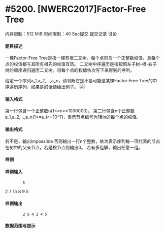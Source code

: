 
# #5200. [NWERC2017]Factor-Free Tree
内存限制：512 MiB 时间限制：40 Sec提交 提交记录 讨论
#### 题目描述
一棵Factor-Free Tree是指一棵有根二叉树，每个点包含一个正整数权值，且每个点的权值都与其所有祖先的权值互质。
二叉树中序遍历是指按照左子树-根-右子树的顺序递归遍历二叉树，将每个点的权值依次写下来得到的序列。

给定一个序列a_1,a_2,...,a_n，请判断它是不是可能是某棵Factor-Free Tree的中序遍历序列，如果是的话请给出例子。
![](upload/201803/1(1).jpg)


#### 输入格式
第一行包含一个正整数n(1<=n<=1000000)。
第二行包含n个正整数a_1,a_2,...,a_n(1<=a_i<=10^7)，表示节点编号为1到n的每个点的权值。


#### 输出格式
若不是，输出impossible
否则输出一行n个整数，依次表示序列每一项代表的节点在树中的父亲节点，若是根节点则输出0。
若有多组解，输出任意一组。


#### 样例

#### 样例输入

			6
2 7 15 8 9 5`
#### 样例输出

			2 0 4 2 4 5`
#### 数据范围与提示

